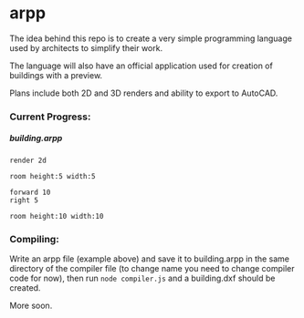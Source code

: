# arpp
The idea behind this repo is to create a very simple programming language used by architects to simplify their work.

The language will also have an official application used for creation of buildings with a preview.

Plans include both 2D and 3D renders and ability to export to AutoCAD.

### Current Progress:
##### building.arpp
```
render 2d

room height:5 width:5

forward 10
right 5

room height:10 width:10
  ```
  
  ### Compiling:
  
  Write an arpp file (example above) and save it to building.arpp in the same directory of the compiler file (to change name you need to change compiler code for now), then run `node compiler.js` and a building.dxf should be created.
  
  More soon.

